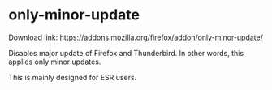 only-minor-update
=================

Download link: https://addons.mozilla.org/firefox/addon/only-minor-update/

Disables major update of Firefox and Thunderbird. In other words, this applies only minor updates.

This is mainly designed for ESR users.
